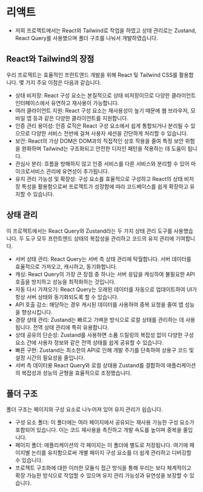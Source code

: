 # 리액트
- 저희 프로젝트에서는 React와 Tailwind로 작업을 하였고 상태 관리로는 Zustand, React Query를 사용했으며 폴더 구조를 나눠서 개발하였습니다.

## React와 Tailwind의 장점
우리 프로젝트는 효율적인 프런트엔드 개발을 위해 React 및 Tailwind CSS를 활용합니다. 몇 가지 주요 이점은 다음과 같습니다.

- 상태 비저장: React 구성 요소는 본질적으로 상태 비저장이므로 다양한 클라이언트 인터페이스에서 유연하고 재사용이 가능합니다.
- 여러 클라이언트 지원: React 구성 요소는 재사용성이 높기 때문에 웹 브라우저, 모바일 앱 등과 같은 다양한 클라이언트를 지원합니다.
- 인증 관리 용이성: 인증 로직은 React 구성 요소에서 쉽게 통합되거나 분리될 수 있으므로 다양한 서비스 전반에 걸쳐 사용자 세션을 간단하게 처리할 수 있습니다.
- 보안: React의 가상 DOM은 DOM과의 직접적인 상호 작용을 줄여 특정 보안 위험을 완화하며 Tailwind는 구조화되고 안전한 디자인 패턴을 적용하는 데 도움이 됩니다.
- 관심사 분리: 흐름을 방해하지 않고 인증 서비스를 다른 서비스와 분리할 수 있어 마이크로서비스 관리에 유연성이 추가됩니다.
- 유지 관리 가능성 및 확장성: 구성 요소를 효율적으로 구성하고 React의 상태 비저장 특성을 활용함으로써 프로젝트가 성장함에 따라 코드베이스를 쉽게 확장하고 유지할 수 있습니다.

## 상태 관리
이 프로젝트에서는 React Query와 Zustand라는 두 가지 상태 관리 도구를 사용했습니다. 두 도구 모두 프런트엔드 상태의 복잡성을 관리하고 코드의 유지 관리에 기여합니다.

- 서버 상태 관리: React Query는 서버 측 상태 관리에 탁월합니다. 서버 데이터를 효율적으로 가져오고, 캐시하고, 동기화합니다.
- 캐싱: React Query의 가장 큰 장점 중 하나는 서버 응답을 캐싱하여 불필요한 API 호출을 방지하고 성능을 최적화하는 것입니다.
- 자동 다시 가져오기: React Query는 오래된 데이터를 자동으로 업데이트하여 UI가 항상 서버 상태와 동기화되도록 할 수 있습니다.
- API 호출 감소: 해당하는 경우 캐시된 데이터를 사용하여 중복 요청을 줄여 앱 성능을 향상시킵니다.
- 경량 상태 관리: Zustand는 빠르고 가벼운 방식으로 로컬 상태를 관리하는 데 사용됩니다. 전역 상태 관리에 특히 유용합니다.
- 상태 공유의 단순성: Zustand를 사용하면 소품 드릴링의 복잡성 없이 다양한 구성 요소 간에 사용자 정보와 같은 전역 상태를 쉽게 공유할 수 있습니다.
- 빠른 구현: Zustand는 최소한의 API로 인해 개발 주기를 단축하여 상용구 코드 및 설정 시간의 필요성을 줄입니다.
- 서버 측 데이터용 React Query와 로컬 상태용 Zustand를 결합하여 애플리케이션의 복잡성과 성능의 균형을 효율적으로 조정했습니다.

## 폴더 구조
폴더 구조는 페이지와 구성 요소로 나누어져 있어 유지 관리가 쉽습니다.

- 구성 요소 폴더: 이 폴더에는 여러 페이지에서 공유되는 재사용 가능한 구성 요소가 포함되어 있습니다. 이는 코드 재사용을 촉진하고 개발 속도를 높이며 중복을 줄입니다.
- 페이지 폴더: 애플리케이션의 각 페이지는 이 폴더에 별도로 저장됩니다. 여기에 페이지별 논리를 유지함으로써 개별 페이지 구성 요소를 더 쉽게 관리하고 디버깅할 수 있습니다.
- 프로젝트 구조화에 대한 이러한 모듈식 접근 방식을 통해 우리는 보다 체계적이고 확장 가능한 방식으로 작업할 수 있으며 유지 관리 가능성과 유연성을 보장할 수 있습니다.

